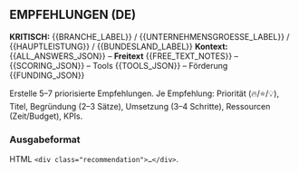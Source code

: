 ## EMPFEHLUNGEN (DE)

**KRITISCH:** {{BRANCHE_LABEL}} / {{UNTERNEHMENSGROESSE_LABEL}} / {{HAUPTLEISTUNG}} / {{BUNDESLAND_LABEL}}
**Kontext:** {{ALL_ANSWERS_JSON}} – **Freitext** {{FREE_TEXT_NOTES}} – {{SCORING_JSON}} – Tools {{TOOLS_JSON}} – Förderung {{FUNDING_JSON}}

Erstelle 5–7 priorisierte Empfehlungen. Je Empfehlung: Priorität (🔥/⭐/💡), Titel, Begründung (2–3 Sätze), Umsetzung (3–4 Schritte), Ressourcen (Zeit/Budget), KPIs.

### Ausgabeformat
HTML `<div class="recommendation">…</div>`.
